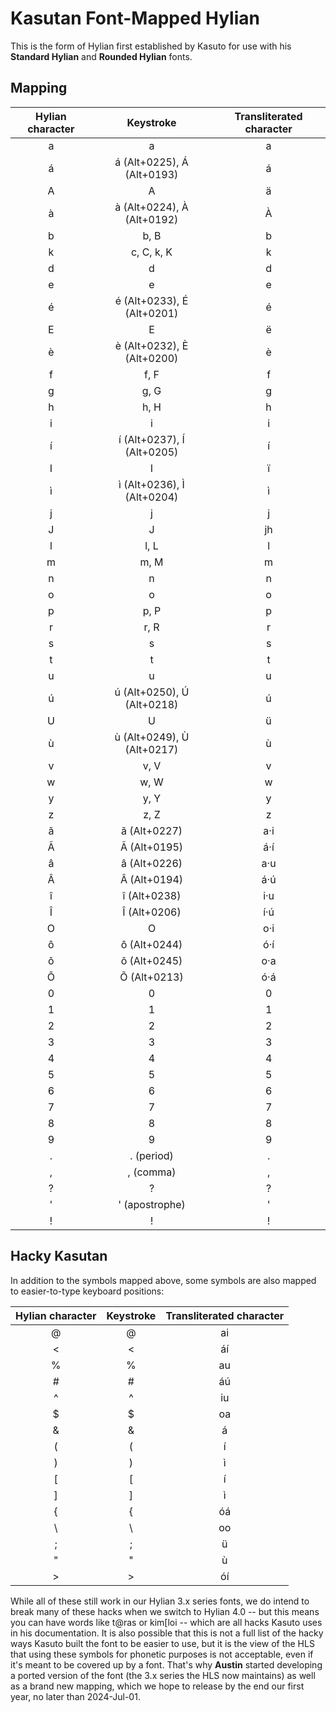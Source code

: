 # Kasutan Font-Mapped Hylian

This is the form of Hylian first established by Kasuto for use with his **Standard Hylian** and **Rounded Hylian** fonts.

## Mapping

| Hylian character | Keystroke | Transliterated character |
|:-:|:-:|:-:|
| <span class="hylian_kas">a</span> | a | a |
| <span class="hylian_kas">á</span> | á (Alt+0225), Á (Alt+0193) | á |
| <span class="hylian_kas">A</span> | A | ä |
| <span class="hylian_kas">à</span> | à (Alt+0224), À (Alt+0192) | À |
| <span class="hylian_kas">b</span> | b, B | b |
| <span class="hylian_kas">k</span> | c, C, k, K | k |
| <span class="hylian_kas">d</span> | d | d |
| <span class="hylian_kas">e</span> | e | e |
| <span class="hylian_kas">é</span> | é (Alt+0233), É (Alt+0201) | é |
| <span class="hylian_kas">E</span> | E | ë |
| <span class="hylian_kas">è</span> | è (Alt+0232), È (Alt+0200) | è |
| <span class="hylian_kas">f</span> | f, F | f |
| <span class="hylian_kas">g</span> | g, G | g |
| <span class="hylian_kas">h</span> | h, H | h |
| <span class="hylian_kas">i</span> | i | i |
| <span class="hylian_kas">í</span> | í (Alt+0237), Í (Alt+0205) | í |
| <span class="hylian_kas">I</span> | I | ï |
| <span class="hylian_kas">ì</span> | ì (Alt+0236), Ì (Alt+0204) | ì |
| <span class="hylian_kas">j</span> | j | j |
| <span class="hylian_kas">J</span> | J | jh |
| <span class="hylian_kas">l</span> | l, L | l |
| <span class="hylian_kas">m</span> | m, M | m |
| <span class="hylian_kas">n</span> | n | n |
| <span class="hylian_kas">o</span> | o | o |
| <span class="hylian_kas">p</span> | p, P | p |
| <span class="hylian_kas">r</span> | r, R | r |
| <span class="hylian_kas">s</span> | s | s |
| <span class="hylian_kas">t</span> | t | t |
| <span class="hylian_kas">u</span> | u | u |
| <span class="hylian_kas">ú</span> | ú (Alt+0250), Ú (Alt+0218) | ú |
| <span class="hylian_kas">U</span> | U | ü |
| <span class="hylian_kas">ù</span> | ù (Alt+0249), Ù (Alt+0217) | ù |
| <span class="hylian_kas">v</span> | v, V | v |
| <span class="hylian_kas">w</span> | w, W | w |
| <span class="hylian_kas">y</span> | y, Y | y |
| <span class="hylian_kas">z</span> | z, Z | z |
| <span class="hylian_kas">ã</span> | ã (Alt+0227) | a·i |
| <span class="hylian_kas">Ã</span> | Ã (Alt+0195) | á·í |
| <span class="hylian_kas">â</span> | â (Alt+0226) | a·u |
| <span class="hylian_kas">Â</span> | Â (Alt+0194) | á·ú |
| <span class="hylian_kas">î</span> | î (Alt+0238) | i·u |
| <span class="hylian_kas">Î</span> | Î (Alt+0206) | í·ú |
| <span class="hylian_kas">O</span> | O | o·i |
| <span class="hylian_kas">ô</span> | ô (Alt+0244) | ó·í |
| <span class="hylian_kas">õ</span> | õ (Alt+0245) | o·a |
| <span class="hylian_kas">Õ</span> | Õ (Alt+0213) | ó·á |
| <span class="hylian_kas">0</span> | 0 | 0 |
| <span class="hylian_kas">1</span> | 1 | 1 |
| <span class="hylian_kas">2</span> | 2 | 2 |
| <span class="hylian_kas">3</span> | 3 | 3 |
| <span class="hylian_kas">4</span> | 4 | 4 |
| <span class="hylian_kas">5</span> | 5 | 5 |
| <span class="hylian_kas">6</span> | 6 | 6 |
| <span class="hylian_kas">7</span> | 7 | 7 |
| <span class="hylian_kas">8</span> | 8 | 8 |
| <span class="hylian_kas">9</span> | 9 | 9 |
| <span class="hylian_kas">.</span> | . (period) | . |
| <span class="hylian_kas">,</span> | , (comma) | , |
| <span class="hylian_kas">?</span> | ? | ? |
| <span class="hylian_kas">'</span> | ' (apostrophe) | ' |
| <span class="hylian_kas">!</span> | ! | ! |

## Hacky Kasutan

In addition to the symbols mapped above, some symbols are also mapped to easier-to-type keyboard positions:

| Hylian character | Keystroke | Transliterated character |
|:-:|:-:|:-:|
| <span class="hylian_kas">@</span> | @ | ai |
| <span class="hylian_kas">&lt;</span> | \< | áí |
| <span class="hylian_kas">%</span> | % | au |
| <span class="hylian_kas">#</span> | # | áú |
| <span class="hylian_kas">^</span> | ^ | iu |
| <span class="hylian_kas">$</span> | $ | oa |
| <span class="hylian_kas">&amp;</span> | & | á |
| <span class="hylian_kas">(</span> | ( | í |
| <span class="hylian_kas">)</span> | ) | ì |
| <span class="hylian_kas">[</span> | \[ | í |
| <span class="hylian_kas">]</span> | ] | ì |
| <span class="hylian_kas">{</span> | \{ | óá |
| <span class="hylian_kas">\\</span> | \\ | oo |
| <span class="hylian_kas">;</span> | ; | ü |
| <span class="hylian_kas">"</span> | " | ù |
| <span class="hylian_kas">></span> | \> | óí |

While all of these still work in our Hylian 3.x series fonts, we do intend to break many of these hacks when we switch to Hylian 4.0 -- but this means you can have words like t@ras or kim\[loi -- which are all hacks Kasuto uses in his documentation. It is also possible that this is not a full list of the hacky ways Kasuto built the font to be easier to use, but it is the view of the HLS that using these symbols for phonetic purposes is not acceptable, even if it's meant to be covered up by a font. That's why **Austin** started developing a ported version of the font (the 3.x series the HLS now maintains) as well as a brand new mapping, which we hope to release by the end our first year, no later than 2024-Jul-01.